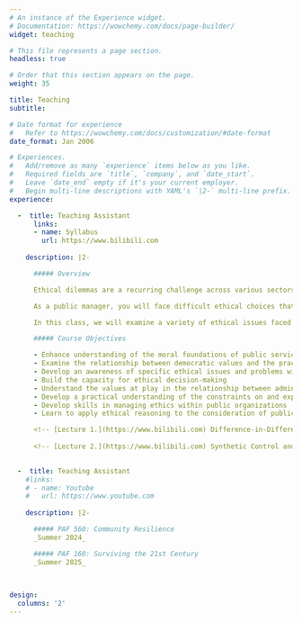 ```yaml
---
# An instance of the Experience widget.
# Documentation: https://wowchemy.com/docs/page-builder/
widget: teaching

# This file represents a page section.
headless: true

# Order that this section appears on the page.
weight: 35

title: Teaching
subtitle:

# Date format for experience
#   Refer to https://wowchemy.com/docs/customization/#date-format
date_format: Jan 2006

# Experiences.
#   Add/remove as many `experience` items below as you like.
#   Required fields are `title`, `company`, and `date_start`.
#   Leave `date_end` empty if it's your current employer.
#   Begin multi-line descriptions with YAML's `|2-` multi-line prefix.
experience:

  -  title: Teaching Assistant
      links: 
      - name: Syllabus
        url: https://www.bilibili.com
        
    description: |2-

      ##### Overview

      Ethical dilemmas are a recurring challenge across various sectors, including business, education, technology, and public service. From questions about data privacy and artificial intelligence to public scandals involving misuse of power, ethics remain a central concern in public life. Public organizations, in particular, are under constant scrutiny as the actions of public officials carry significant moral and societal implications.

      As a public manager, you will face difficult ethical choices that may relate to your relationship with a democratically elected legislative body, your relationship to citizens and community groups, matters of conscience, matters of regulation, and the ethical ramifications of public policy recommendations in which you are involved. Understanding the moral implications of your actions and resolving the dilemmas they pose are among the most difficult problems you will face in the public sector.

      In this class, we will examine a variety of ethical issues faced by public managers. Some involve concerns that might arise in any organization—cases of lying, cheating, or stealing, or questions about what to do when you feel compelled to refuse an order from your boss. Others are more directly connected to the special values that underlie public service, involving the relationship between political leaders and career civil servants or between competing demands for efficiency and responsiveness. In all cases, the issues will be bound to the moral context of public service.

      ##### Course Objectives

      - Enhance understanding of the moral foundations of public service  
      - Examine the relationship between democratic values and the practice of public administration, including issues of accountability and responsiveness  
      - Develop an awareness of specific ethical issues and problems within the field of public administration  
      - Build the capacity for ethical decision-making  
      - Understand the values at play in the relationship between administrators and citizens  
      - Develop a practical understanding of the constraints on and expectations of public administrators  
      - Develop skills in managing ethics within public organizations  
      - Learn to apply ethical reasoning to the consideration of public policy issues

      <!-- [Lecture 1.](https://www.bilibili.com) Difference-in-Differences and Fixed Effects Models. -->
      
      <!-- [Lecture 2.](https://www.bilibili.com) Synthetic Control and Extensions. -->
        

  -  title: Teaching Assistant
    #links: 
    # - name: Youtube
    #   url: https://www.youtube.com
        
    description: |2-

      ##### PAF 560: Community Resilience  
      _Summer 2024_

      ##### PAF 160: Surviving the 21st Century  
      _Summer 2025_
        

         
design:
  columns: '2'
---
```

